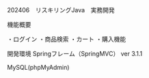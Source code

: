 202406　リスキリングJava　実務開発

機能概要

・ログイン
・商品検索
・カート
・購入機能

開発環境
Springフレーム（SpringMVC） ver 3.1.1

MySQL(phpMyAdmin)
